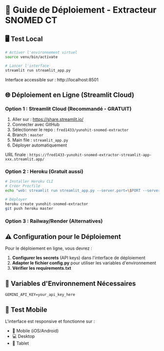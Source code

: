 # 🚀 Guide de Déploiement - Extracteur SNOMED CT

## 🖥️ Test Local

```bash
# Activer l'environnement virtuel
source venv/bin/activate

# Lancer l'interface
streamlit run streamlit_app.py
```

Interface accessible sur : http://localhost:8501

## 🌐 Déploiement en Ligne (Streamlit Cloud)

### Option 1 : Streamlit Cloud (Recommandé - GRATUIT)

1. Aller sur : https://share.streamlit.io/
2. Connecter avec GitHub
3. Sélectionner le repo : `fred1433/yunohit-snomed-extractor`
4. Branch : `master`
5. Main file : `streamlit_app.py`
6. Déployer automatiquement

URL finale : `https://fred1433-yunohit-snomed-extractor-streamlit-app-xxx.streamlit.app/`

### Option 2 : Heroku (Gratuit aussi)

```bash
# Installer Heroku CLI
# Créer Procfile
echo "web: streamlit run streamlit_app.py --server.port=\$PORT --server.address=0.0.0.0" > Procfile

# Déployer
heroku create yunohit-snomed-extractor
git push heroku master
```

### Option 3 : Railway/Render (Alternatives)

## ⚠️ Configuration pour le Déploiement

Pour le déploiement en ligne, vous devrez :

1. **Configurer les secrets** (API keys) dans l'interface de déploiement
2. **Adapter le fichier config.py** pour utiliser les variables d'environnement
3. **Vérifier les requirements.txt**

## 🔧 Variables d'Environnement Nécessaires

```
GEMINI_API_KEY=your_api_key_here
```

## 📱 Test Mobile

L'interface est responsive et fonctionne sur :
- 📱 Mobile (iOS/Android)
- 💻 Desktop 
- 📱 Tablet 